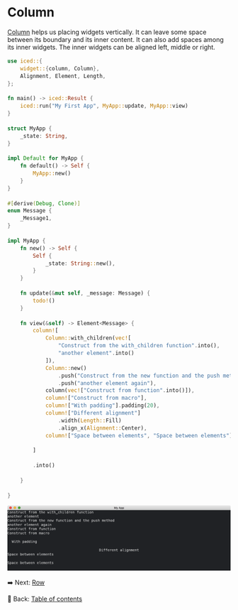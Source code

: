 # Column

[Column](https://docs.rs/iced/0.12.1/iced/widget/struct.Column.html) helps us placing widgets vertically.
It can leave some space between its boundary and its inner content.
It can also add spaces among its inner widgets.
The inner widgets can be aligned left, middle or right.

```rust
use iced::{
    widget::{column, Column},
    Alignment, Element, Length,
};

fn main() -> iced::Result {
    iced::run("My First App", MyApp::update, MyApp::view)
}

struct MyApp {
    _state: String,
}

impl Default for MyApp {
    fn default() -> Self {
        MyApp::new()
    }
}

#[derive(Debug, Clone)]
enum Message {
    _Message1,
}
  
impl MyApp {
    fn new() -> Self {
        Self {
            _state: String::new(),
        }
    }
    
    fn update(&mut self, _message: Message) {
        todo!()
    }
  
    fn view(&self) -> Element<Message> {
        column![
            Column::with_children(vec![
                "Construct from the with_children function".into(),
                "another element".into()
            ]),
            Column::new()
                .push("Construct from the new function and the push method")
                .push("another element again"),
            column(vec!["Construct from function".into()]),
            column!["Construct from macro"],
            column!["With padding"].padding(20),
            column!["Different alignment"]
                .width(Length::Fill)
                .align_x(Alignment::Center),
            column!["Space between elements", "Space between elements"].spacing(20),

        ]

        .into()

    }

}
```

![Column](./pic/column.png)

:arrow_right:  Next: [Row](./row.md)

:blue_book: Back: [Table of contents](./../README.md)
